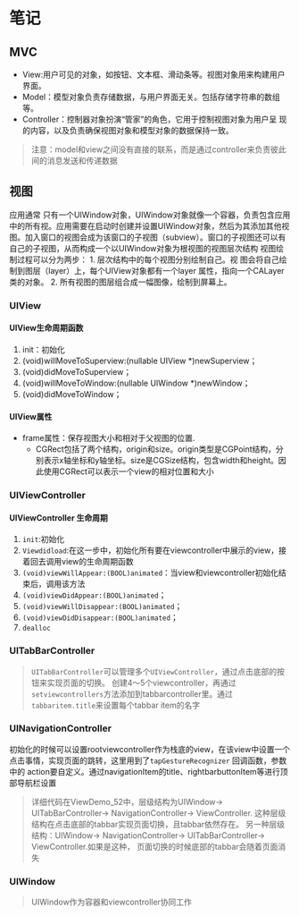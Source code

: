 # 笔记
## MVC
+ View:用户可见的对象，如按钮、文本框、滑动条等。视图对象用来构建用户界面。
+ Model：模型对象负责存储数据，与用户界面无关。包括存储字符串的数组等。
+ Controller：控制器对象扮演“管家”的角色，它用于控制视图对象为用户呈
现的内容，以及负责确保视图对象和模型对象的数据保持一致。
> 注意：model和view之间没有直接的联系，而是通过controller来负责彼此间的消息发送和传递数据

## 视图
应用通常 只有一个UIWindow对象，UIWindow对象就像一个容器，负责包含应用中的所有视。应用需要在启动时创建并设置UIWindow对象，然后为其添加其他视图。加入窗口的视图会成为该窗口的子视图（subview）。窗口的子视图还可以有自己的子视图，从而构成一个以UIWindow对象为根视图的视图层次结构
视图绘制过程可以分为两步：
    1. 层次结构中的每个视图分别绘制自己。视
图会将自己绘制到图层（layer）上，每个UIView对象都有一个layer
属性，指向一个CALayer类的对象。
    2. 所有视图的图层组合成一幅图像，绘制到屏幕上。
    
### UIView
#### UIView生命周期函数
1. init：初始化
2. (void)willMoveToSuperview:(nullable UIView *)newSuperview；
3. (void)didMoveToSuperview；
4. (void)willMoveToWindow:(nullable UIWindow *)newWindow；
5.  (void)didMoveToWindow；

#### UIView属性
+ frame属性：保存视图大小和相对于父视图的位置.
    + CGRect包括了两个结构，origin和size。origin类型是CGPoint结构，分别表示x轴坐标和y轴坐标。size是CGSize结构，包含width和height。因此使用CGRect可以表示一个view的相对位置和大小




### UIViewController
#### UIViewController 生命周期
1. `init`:初始化
2. `Viewdidload`:在这一步中，初始化所有要在viewcontroller中展示的view，接着回去调用view的生命周期函数
3. `(void)viewWillAppear:(BOOL)animated`：当view和viewcontroller初始化结束后，调用该方法
4. `(void)viewDidAppear:(BOOL)animated`；
5. `(void)viewWillDisappear:(BOOL)animated`；
6. `(void)viewDidDisappear:(BOOL)animated`；
7. `dealloc`

### UITabBarController
>`UITabBarController`可以管理多个`UIViewController`，通过点击底部的按钮来实现页面的切换。
创建4～5个viewcontroller，再通过`setviewcontrollers`方法添加到tabbarcontroller里。通过`tabbaritem.title`来设置每个tabbar item的名字

### UINavigationController
初始化的时候可以设置rootviewcontroller作为栈底的view，在该view中设置一个点击事情，实现页面的跳转，这里用到了`tapGestureRecognizer` 回调函数，参数中的
action要自定义。通过navigationItem的title、rightbarbuttonItem等进行顶部导航栏设置

> 详细代码在ViewDemo_52中，层级结构为UIWindow-> UITabBarController-> NavigationController-> ViewController. 这种层级结构在点击底部的tabbar实现页面切换，且tabbar依然存在。
> 另一种层级结构：UIWindow-> NavigationController-> UITabBarController-> ViewController.如果是这种， 页面切换的时候底部的tabbar会随着页面消失

### UIWindow
> UIWindow作为容器和viewcontroller协同工作









